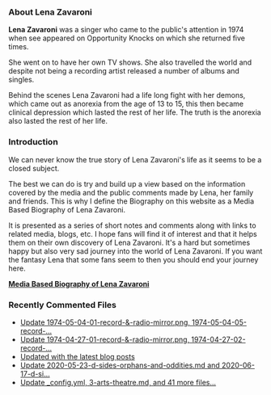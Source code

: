 ### About Lena Zavaroni

<p><strong>Lena Zavaroni</strong> was a singer who came to the public's attention in 1974 when see appeared on Opportunity Knocks on which she returned five times.</p>

<p>She went on to have her own TV shows. She also travelled the world and despite not being a recording artist released a number of albums and singles.</p>

<p>Behind the scenes Lena Zavaroni had a life long fight with her demons, which came out as anorexia from the age of 13 to 15, this then became clinical depression which lasted the rest of her life. The truth is the anorexia also lasted the rest of her life.</p>

### Introduction

<p>We can never know the true story of Lena Zavaroni's life as it seems to be a closed subject.</p>

<p>The best we can do is try and build up a view based on the information covered by the media and the public comments made by Lena, her family and friends. This is why I define the Biography on this website as a Media Based Biography of Lena Zavaroni.</p>

<p>It is presented as a series of short notes and comments along with links to related media, blogs, etc. I hope fans will find it of interest and that it helps them on their own discovery of Lena Zavaroni. It's a hard but sometimes happy but also very sad journey into the world of Lena Zavaroni. If you want the fantasy Lena that some fans seem to then you should end your journey here.</p>

<a href="https://fanzoflenazavaroni.github.io/biography/lena-zavaroni/"><strong>Media Based Biography of Lena Zavaroni</strong></a>

### Recently Commented Files

<!-- BLOG-POST-LIST:START -->
- [Update 1974-05-04-01-record-&amp;-radio-mirror.png, 1974-05-04-05-record-…](https://github.com/FanzOfLenaZavaroni/fanzoflenazavaroni.github.io/commit/f12f8334d398ec372b94082c850e7e26653a3c97)
- [Update 1974-04-27-01-record-&amp;-radio-mirror.png, 1974-04-27-02-record-…](https://github.com/FanzOfLenaZavaroni/fanzoflenazavaroni.github.io/commit/562cc24a880e0681844f3f1bfbc1ebd72c329935)
- [Updated with the latest blog posts](https://github.com/FanzOfLenaZavaroni/fanzoflenazavaroni.github.io/commit/c545d917806f68815213f82b8c394f5d471b0576)
- [Update 2020-05-23-d-sides-orphans-and-oddities.md and 2020-06-17-d-si…](https://github.com/FanzOfLenaZavaroni/fanzoflenazavaroni.github.io/commit/b796949d767cf934b972177bc96ea90da8f45a2a)
- [Update _config.yml, 3-arts-theatre.md, and 41 more files...](https://github.com/FanzOfLenaZavaroni/fanzoflenazavaroni.github.io/commit/4390fbab12e9f5648aa8e358632dc5ef1a4960c0)
<!-- BLOG-POST-LIST:END -->
